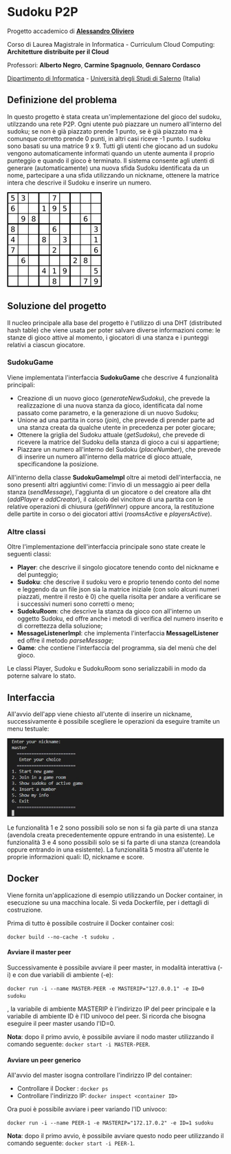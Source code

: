 # Sudoku P2P

Progetto accademico di [**Alessandro Oliviero**](https://github.com/aoliviero7)

Corso di Laurea Magistrale in Informatica - Curriculum Cloud Computing: **Architetture distribuite per il Cloud**

Professori: **Alberto Negro**, **Carmine Spagnuolo**, **Gennaro Cordasco**

[Dipartimento di Informatica](http://www.di.unisa.it) - [Università degli Studi di Salerno](https://www.unisa.it/) (Italia)

## Definizione del problema

In questo progetto è stata creata un'implementazione del gioco del sudoku, utilzzando una rete P2P. Ogni utente può piazzare un numero all'interno del sudoku; se non è già piazzato prende 1 punto, se è già piazzato ma è comunque corretto prende 0 punti, in altri casi riceve -1 punto. I sudoku sono basati su una matrice 9 x 9. Tutti gli utenti che giocano ad un sudoku vengono automaticamente informati quando un utente aumenta il proprio punteggio e quando il gioco è terminato. Il sistema consente agli utenti di generare (automaticamente) una nuova sfida Sudoku identificata da un nome, partecipare a una sfida utilizzando un nickname, ottenere la matrice intera che descrive il Sudoku e inserire un numero.

![](images/sudoku.png)

## Soluzione del progetto

Il nucleo principale alla base del progetto è l'utilizzo di una DHT (distributed hash table) che viene usata per poter salvare diverse informazioni come: le stanze di gioco attive al momento, i giocatori di una stanza e i punteggi relativi a ciascun giocatore. 

### SudokuGame

Viene implementata l'interfaccia **SudokuGame** che descrive 4 funzionalità principali:

- Creazione di un nuovo gioco (*generateNewSudoku*), che prevede la realizzazione di una nuova stanza da gioco, identificata dal nome passato come parametro, e la generazione di un nuovo Sudoku;
- Unione ad una partita in corso (*join*), che prevede di prender parte ad una stanza creata da qualche utente in precedenza per poter giocare;
- Ottenere la griglia del Sudoku attuale (*getSudoku*), che prevede di ricevere la matrice del Sudoku della stanza di gioco a cui si appartiene;
- Piazzare un numero all'interno del Sudoku (*placeNumber*), che prevede di inserire un numero all'interno della matrice di gioco attuale, specificandone la posizione.

All'interno della classe **SudokuGameImpl** oltre ai metodi dell'interfaccia, ne sono presenti altri aggiuntivi come: l'invio di un messaggio ai peer della stanza (*sendMessage*), l'aggiunta di un giocatore o del creatore alla dht (*addPlayer* e *addCreator*), il calcolo del vincitore di una partita con le relative operazioni di chiusura (*getWinner*) oppure ancora, la restituzione delle partite in corso o dei giocatori attivi (*roomsActive* e *playersActive*).

### Altre classi

Oltre l'implementazione dell'interfaccia principale sono state create le seguenti classi:

- **Player**: che descrive il singolo giocatore tenendo conto del nickname e del punteggio;
- **Sudoku**: che descrive il sudoku vero e proprio tenendo conto del nome e leggendo da un file json sia la matrice iniziale (con solo alcuni numeri piazzati, mentre il resto è 0) che quella risolta per andare a verificare se i successivi numeri sono corretti o meno;
- **SudokuRoom**: che descrive la stanza da gioco con all'interno un oggetto Sudoku, ed offre anche i metodi di verifica del numero inserito e di correttezza della soluzione;
- **MessageListenerImpl**: che implementa l'interfaccia **MessagelListener** ed offre il metodo *parseMessage*;
- **Game**: che contiene l'interfaccia del programma, sia del menù che del gioco.

Le classi Player, Sudoku e SudokuRoom sono serializzabili in modo da poterne salvare lo stato.

## Interfaccia

All'avvio dell'app viene chiesto all'utente di inserire un nickname, successivamente è possibile scegliere le operazioni da eseguire tramite un menu testuale:

![](images/menu.jpg)

Le funzionalità 1 e 2 sono possibili solo se non si fa già parte di una stanza (avendola creata precedentemente oppure entrando in una esistente).
Le funzionalità 3 e 4 sono possibili solo se si fa parte di una stanza (creandola oppure entrando in una esistente).
La funzionalità 5 mostra all'utente le proprie informazioni quali: ID, nickname e score.

## Docker

Viene fornita un'applicazione di esempio utilizzando un Docker container, in esecuzione su una macchina locale. Si veda Dockerfile, per i dettagli di costruzione.

Prima di tutto è possibile costruire il Docker container così:

```docker build --no-cache -t sudoku .```

#### Avviare il master peer 

Successivamente è possibile avviare il peer master, in modalità interattiva (-i) e con due variabili di ambiente (-e):

```docker run -i --name MASTER-PEER -e MASTERIP="127.0.0.1" -e ID=0 sudoku```

, la variabile di ambiente MASTERIP è l'indirizzo IP del peer principale e la variabile di ambiente ID è l'ID univoco del peer. Si ricorda che bisogna eseguire il peer master usando l'ID=0.

**Nota**: dopo il primo avvio, è possibile avviare il nodo master utilizzando il comando seguente:
```docker start -i MASTER-PEER```.

#### Avviare un peer generico

All'avvio del master isogna controllare l'indirizzo IP del container:

- Controllare il Docker <ID container>: ```docker ps```
- Controllare l'indirizzo IP: ```docker inspect <container ID>```

Ora puoi è possibile avviare i peer variando l'ID univoco:

```docker run -i --name PEER-1 -e MASTERIP="172.17.0.2" -e ID=1 sudoku```

**Nota**: dopo il primo avvio, è possibile avviare questo nodo peer utilizzando il comando seguente:
```docker start -i PEER-1```.
